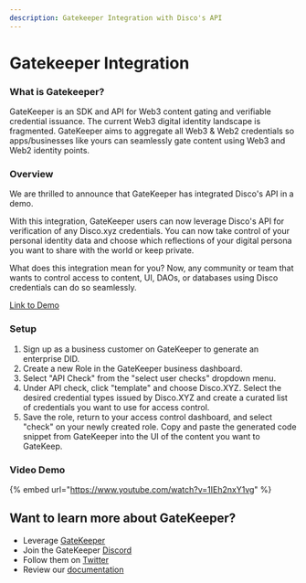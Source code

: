 ```yaml
---
description: Gatekeeper Integration with Disco's API
---
```


# Gatekeeper Integration

### What is Gatekeeper?

GateKeeper is an SDK and API for Web3 content gating and verifiable credential issuance. The current Web3 digital identity landscape is fragmented. GateKeeper aims to aggregate all Web3 & Web2 credentials so apps/businesses like yours can seamlessly gate content using Web3 and Web2 identity points.

### Overview

We are thrilled to announce that GateKeeper has integrated Disco's API in a demo.

With this integration, GateKeeper users can now leverage Disco's API for verification of any Disco.xyz credentials. You can now take control of your personal identity data and choose which reflections of your digital persona you want to share with the world or keep private.

What does this integration mean for you? Now, any community or team that wants to control access to content, UI, DAOs, or databases using Disco credentials can do so seamlessly.

[Link to Demo](http://gatekeeper.software)



### Setup

1. Sign up as a business customer on GateKeeper to generate an enterprise DID.
2. Create a new Role in the GateKeeper business dashboard.
3. Select "API Check" from the "select user checks" dropdown menu.
4. Under API check, click "template" and choose Disco.XYZ. Select the desired credential types issued by Disco.XYZ and create a curated list of credentials you want to use for access control.
5. Save the role, return to your access control dashboard, and select "check" on your newly created role. Copy and paste the generated code snippet from GateKeeper into the UI of the content you want to GateKeep.





### Video Demo

{% embed url="https://www.youtube.com/watch?v=1IEh2nxY1vg" %}



## Want to learn more about GateKeeper? <a href="#a032" id="a032"></a>

* Leverage [GateKeeper](https://gatekeeper.software/home)
* Join the GateKeeper [Discord](https://discord.gg/YDpFm6j4Px)
* Follow them on [Twitter](https://twitter.com/GateKeeperId)
* Review our [documentation](https://docs.gatekeeper.software/getting-started/overview)

